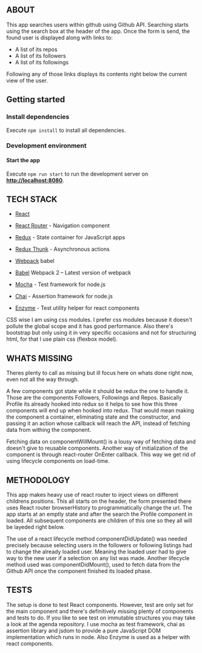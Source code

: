 ## ABOUT

This app searches users within github using Github API. Searching starts using the search box at the header of the app. Once the form is send, the found user is displayed along with links to:

  - A list of its repos
  - A list of its followers
  - A list of its followings

Following any of those links displays its contents right below the current view of the user. 

## Getting started

### Install dependencies

Execute `npm install` to install all dependencies.

### Development environment

#### Start the app

Execute `npm run start` to run the development server on **[http://localhost:8080](http://localhost:8080)**.

## TECH STACK

  - [React](https://facebook.github.io/react/)
  - [React Router](https://github.com/reactjs/react-router)  - Navigation component
  - [Redux](http://redux.js.org/) - State container for JavaScript apps
  - [Redux Thunk](https://github.com/gaearon/redux-thunk) - Asynchronous actions
  - [Webpack](https://webpack.github.io/) babel
  - [Babel](https://babeljs.io/) Webpack 2 – Latest version of webpack
  
  - [Mocha](https://mochajs.org/) - Test framework for node.js
  - [Chai](http://chaijs.com/) - Assertion framework for node.js
  - [Enzyme](http://airbnb.io/enzyme/) - Test utility helper for react components

CSS wise I am using css modules. I prefer css modules because it doesn't pollute the global scope and it has good performance. Also there's bootstrap but only using it in very specific occasions and not for structuring html, for that I use plain css (flexbox model).

## WHATS MISSING

Theres plenty to call as missing but ill focus here on whats done right now, even not all the way through.

A few components got state while it should be redux the one to handle it. Those are the components Followers, Followings and Repos. Basically Profile its already hooked into redux so it helps to see how this three components will end up when hooked into redux. That would mean making the component a container, eliminating state and the constructor, and passing it an action whose callback will reach the API, instead of fetching data from withing the component.

Fetching data on componentWillMount() is a lousy way of fetching data and doesn't give to reusable components. Another way of initialization of the component is through react-router OnEnter callback. This way we get rid of using lifecycle components on load-time. 

## METHODOLOGY

This app makes heavy use of react router to inject views on different childrens positions. This all starts on the header, the form presented there uses React router browserHistory to programmatically change the url. The app starts at an emptly state and after the search the Profile component in loaded. All subsequent components are children of this one so they all will be layeded right below. 

The use of a react lifecycle method componentDidUpdate() was needed precisely because selecting users in the followers or following listings had to change the already loaded user. Meaning the loaded user had to give way to the new user if a selection on any list was made. Another lifecycle method used was componentDidMount(), used to fetch data from the Github API once the component finished its loaded phase.

## TESTS
The setup is done to test React components. However, test are only set for the main component and there's definitively missing plenty of components and tests to do. If you like to see test on immutable structures you may take a look at the agenda repository. 
I use mocha as test framework, chai as assertion library and jsdom to provide  a pure JavaScript DOM implementation which runs in node. Also Enzyme is used as a helper with react components.




